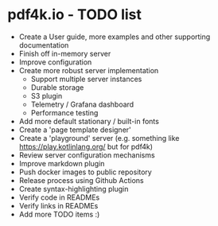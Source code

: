 # pdf4k.io - TODO list

- Create a User guide, more examples and other supporting documentation
- Finish off in-memory server
- Improve configuration
- Create more robust server implementation
  - Support multiple server instances
  - Durable storage
  - S3 plugin
  - Telemetry / Grafana dashboard
  - Performance testing
- Add more default stationary / built-in fonts
- Create a 'page template designer'
- Create a 'playground' server (e.g. something like https://play.kotlinlang.org/ but for pdf4k)
- Review server configuration mechanisms
- Improve markdown plugin
- Push docker images to public repository
- Release process using Github Actions
- Create syntax-highlighting plugin
- Verify code in READMEs
- Verify links in READMEs
- Add more TODO items :)